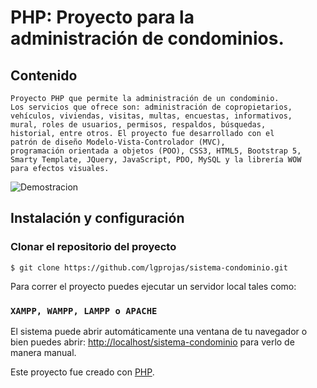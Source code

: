 # PHP: Proyecto para la administración de condominios.

## Contenido
~~~
Proyecto PHP que permite la administración de un condominio.
Los servicios que ofrece son: administración de copropietarios,
vehículos, viviendas, visitas, multas, encuestas, informativos,
mural, roles de usuarios, permisos, respaldos, búsquedas, 
historial, entre otros. El proyecto fue desarrollado con el 
patrón de diseño Modelo-Vista-Controlador (MVC), 
programación orientada a objetos (POO), CSS3, HTML5, Bootstrap 5,
Smarty Template, JQuery, JavaScript, PDO, MySQL y la librería WOW 
para efectos visuales.
~~~

![Demostracion](condominio.gif)

## **Instalación y configuración**

### Clonar el repositorio del proyecto

    $ git clone https://github.com/lgprojas/sistema-condominio.git

Para correr el proyecto puedes ejecutar un servidor local tales como:

### `XAMPP, WAMPP, LAMPP o APACHE`

El sistema puede abrir automáticamente una ventana de tu navegador o bien puedes abrir: [http://localhost/sistema-condominio](http://localhost/sistema-condominio) para verlo de manera manual.

Este proyecto fue creado con [PHP](https://www.php.net/manual/es/intro-whatis.php).
